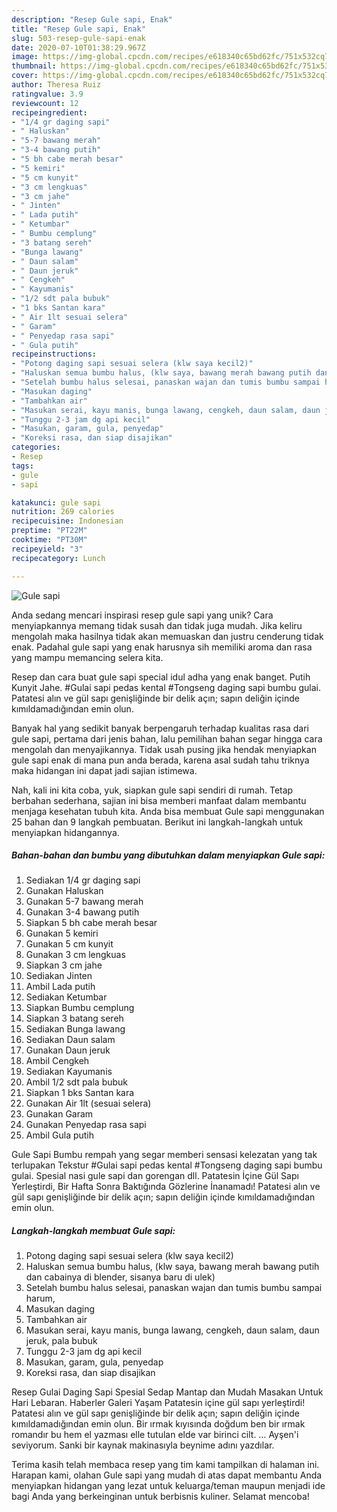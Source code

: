 ```yaml
---
description: "Resep Gule sapi, Enak"
title: "Resep Gule sapi, Enak"
slug: 503-resep-gule-sapi-enak
date: 2020-07-10T01:38:29.967Z
image: https://img-global.cpcdn.com/recipes/e618340c65bd62fc/751x532cq70/gule-sapi-foto-resep-utama.jpg
thumbnail: https://img-global.cpcdn.com/recipes/e618340c65bd62fc/751x532cq70/gule-sapi-foto-resep-utama.jpg
cover: https://img-global.cpcdn.com/recipes/e618340c65bd62fc/751x532cq70/gule-sapi-foto-resep-utama.jpg
author: Theresa Ruiz
ratingvalue: 3.9
reviewcount: 12
recipeingredient:
- "1/4 gr daging sapi"
- " Haluskan"
- "5-7 bawang merah"
- "3-4 bawang putih"
- "5 bh cabe merah besar"
- "5 kemiri"
- "5 cm kunyit"
- "3 cm lengkuas"
- "3 cm jahe"
- " Jinten"
- " Lada putih"
- " Ketumbar"
- " Bumbu cemplung"
- "3 batang sereh"
- "Bunga lawang"
- " Daun salam"
- " Daun jeruk"
- " Cengkeh"
- " Kayumanis"
- "1/2 sdt pala bubuk"
- "1 bks Santan kara"
- " Air 1lt sesuai selera"
- " Garam"
- " Penyedap rasa sapi"
- " Gula putih"
recipeinstructions:
- "Potong daging sapi sesuai selera (klw saya kecil2)"
- "Haluskan semua bumbu halus, (klw saya, bawang merah bawang putih dan cabainya di blender, sisanya baru di ulek)"
- "Setelah bumbu halus selesai, panaskan wajan dan tumis bumbu sampai harum,"
- "Masukan daging"
- "Tambahkan air"
- "Masukan serai, kayu manis, bunga lawang, cengkeh, daun salam, daun jeruk, pala bubuk"
- "Tunggu 2-3 jam dg api kecil"
- "Masukan, garam, gula, penyedap"
- "Koreksi rasa, dan siap disajikan"
categories:
- Resep
tags:
- gule
- sapi

katakunci: gule sapi 
nutrition: 269 calories
recipecuisine: Indonesian
preptime: "PT22M"
cooktime: "PT30M"
recipeyield: "3"
recipecategory: Lunch

---
```



![Gule sapi](https://img-global.cpcdn.com/recipes/e618340c65bd62fc/751x532cq70/gule-sapi-foto-resep-utama.jpg)

Anda sedang mencari inspirasi resep gule sapi yang unik? Cara menyiapkannya memang tidak susah dan tidak juga mudah. Jika keliru mengolah maka hasilnya tidak akan memuaskan dan justru cenderung tidak enak. Padahal gule sapi yang enak harusnya sih memiliki aroma dan rasa yang mampu memancing selera kita.

Resep dan cara buat gule sapi special idul adha yang enak banget. Putih Kunyit Jahe. #Gulai sapi pedas kental #Tongseng daging sapi bumbu gulai. Patatesi alın ve gül sapı genişliğinde bir delik açın; sapın deliğin içinde kımıldamadığından emin olun.

Banyak hal yang sedikit banyak berpengaruh terhadap kualitas rasa dari gule sapi, pertama dari jenis bahan, lalu pemilihan bahan segar hingga cara mengolah dan menyajikannya. Tidak usah pusing jika hendak menyiapkan gule sapi enak di mana pun anda berada, karena asal sudah tahu triknya maka hidangan ini dapat jadi sajian istimewa.


Nah, kali ini kita coba, yuk, siapkan gule sapi sendiri di rumah. Tetap berbahan sederhana, sajian ini bisa memberi manfaat dalam membantu menjaga kesehatan tubuh kita. Anda bisa membuat Gule sapi menggunakan 25 bahan dan 9 langkah pembuatan. Berikut ini langkah-langkah untuk menyiapkan hidangannya.

<!--inarticleads1-->

##### Bahan-bahan dan bumbu yang dibutuhkan dalam menyiapkan Gule sapi:

1. Sediakan 1/4 gr daging sapi
1. Gunakan  Haluskan
1. Gunakan 5-7 bawang merah
1. Gunakan 3-4 bawang putih
1. Siapkan 5 bh cabe merah besar
1. Gunakan 5 kemiri
1. Gunakan 5 cm kunyit
1. Gunakan 3 cm lengkuas
1. Siapkan 3 cm jahe
1. Sediakan  Jinten
1. Ambil  Lada putih
1. Sediakan  Ketumbar
1. Siapkan  Bumbu cemplung
1. Siapkan 3 batang sereh
1. Sediakan Bunga lawang
1. Sediakan  Daun salam
1. Gunakan  Daun jeruk
1. Ambil  Cengkeh
1. Sediakan  Kayumanis
1. Ambil 1/2 sdt pala bubuk
1. Siapkan 1 bks Santan kara
1. Gunakan  Air 1lt (sesuai selera)
1. Gunakan  Garam
1. Gunakan  Penyedap rasa sapi
1. Ambil  Gula putih


Gule Sapi Bumbu rempah yang segar memberi sensasi kelezatan yang tak terlupakan Tekstur #Gulai sapi pedas kental #Tongseng daging sapi bumbu gulai. Spesial nasi gule sapi dan gorengan dll. Patatesin İçine Gül Sapı Yerleştirdi, Bir Hafta Sonra Baktığında Gözlerine İnanamadı! Patatesi alın ve gül sapı genişliğinde bir delik açın; sapın deliğin içinde kımıldamadığından emin olun. 

<!--inarticleads2-->

##### Langkah-langkah membuat Gule sapi:

1. Potong daging sapi sesuai selera (klw saya kecil2)
1. Haluskan semua bumbu halus, (klw saya, bawang merah bawang putih dan cabainya di blender, sisanya baru di ulek)
1. Setelah bumbu halus selesai, panaskan wajan dan tumis bumbu sampai harum,
1. Masukan daging
1. Tambahkan air
1. Masukan serai, kayu manis, bunga lawang, cengkeh, daun salam, daun jeruk, pala bubuk
1. Tunggu 2-3 jam dg api kecil
1. Masukan, garam, gula, penyedap
1. Koreksi rasa, dan siap disajikan


Resep Gulai Daging Sapi Spesial Sedap Mantap dan Mudah Masakan Untuk Hari Lebaran. Haberler Galeri Yaşam Patatesin içine gül sapı yerleştirdi! Patatesi alın ve gül sapı genişliğinde bir delik açın; sapın deliğin içinde kımıldamadığından emin olun. Bir ırmak kıyısında doğdum ben bir ırmak romandır bu hem el yazması elle tutulan elde var birinci cilt. … Ayşen&#39;i seviyorum. Sanki bir kaynak makinasıyla beynime adını yazdılar. 

Terima kasih telah membaca resep yang tim kami tampilkan di halaman ini. Harapan kami, olahan Gule sapi yang mudah di atas dapat membantu Anda menyiapkan hidangan yang lezat untuk keluarga/teman maupun menjadi ide bagi Anda yang berkeinginan untuk berbisnis kuliner. Selamat mencoba!
